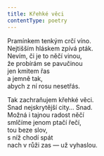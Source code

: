 ```yaml
---
title: Křehké věci
contentType: poetry
---
```


Pramínkem tenkým crčí víno.  
Nejtišším hláskem zpívá pták.  
Nevím, či je to něčí vinou,  
že probírám se pavučinou  
jen kmitem řas  
a jemně tak,  
abych z ní rosu nesetřás.

Tak zachraňujem křehké věci.  
Snad nejskrytější city… Snad.  
Možná i tajnou radost něčí  
smlčíme jenom ptačí řečí,  
tou beze slov,  
s níž chodí spát  
nach v růži zas — už vyhaslou.
